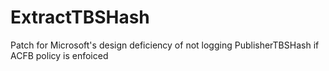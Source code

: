 # ExtractTBSHash
Patch for Microsoft's design deficiency of not logging PublisherTBSHash if ACFB policy is enfoiced
